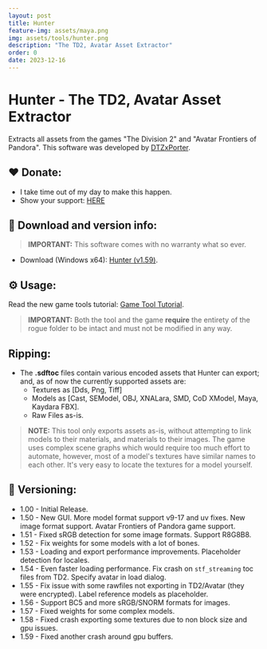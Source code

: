 ```yaml
---
layout: post
title: Hunter
feature-img: assets/maya.png
img: assets/tools/hunter.png
description: "The TD2, Avatar Asset Extractor"
order: 0
date: 2023-12-16
---
```


# Hunter - The TD2, Avatar Asset Extractor
Extracts all assets from the games "The Division 2" and "Avatar Frontiers of Pandora". This software was developed by [DTZxPorter](https://twitter.com/dtzxporter).

## ❤️ Donate:
- I take time out of my day to make this happen.
- Show your support: [HERE](https://dtzxporter.com/donate)

## 💾 Download and version info:

> **IMPORTANT:** This software comes with no warranty what so ever.

- Download (Windows x64): [Hunter (v1.59)](https://mega.nz/file/YApBATgK#HJM7lbrLYF1NKT32b7ULKl-YP7wmrXLyaECTBd2618M).

## ⚙️ Usage:
Read the new game tools tutorial: [Game Tool Tutorial](https://dtzxporter.com/game-tools-tutorial).

> **IMPORTANT:** Both the tool and the game **require** the entirety of the rogue folder to be intact and must not be modified in any way.

## Ripping:
- The **.sdftoc** files contain various encoded assets that Hunter can export; and, as of now the currently supported assets are:
  - Textures as [Dds, Png, Tiff]
  - Models as [Cast, SEModel, OBJ, XNALara, SMD, CoD XModel, Maya, Kaydara FBX].
  - Raw Files as-is.

> **NOTE:** This tool only exports assets as-is, without attempting to link models to their materials, and materials to their images. The game uses complex scene graphs which would require too much effort to automate, however, most of a model's textures have similar names to each other. It's very easy to locate the textures for a model yourself.

## 📌 Versioning:
- 1.00 - Initial Release.
- 1.50 - New GUI. More model format support v9-17 and uv fixes. New image format support. Avatar Frontiers of Pandora game support.
- 1.51 - Fixed sRGB detection for some image formats. Support R8G8B8.
- 1.52 - Fix weights for some models with a lot of bones.
- 1.53 - Loading and export performance improvements. Placeholder detection for locales.
- 1.54 - Even faster loading performance. Fix crash on `stf_streaming` toc files from TD2. Specify avatar in load dialog.
- 1.55 - Fix issue with some rawfiles not exporting in TD2/Avatar (they were encrypted). Label reference models as placeholder.
- 1.56 - Support BC5 and more sRGB/SNORM formats for images.
- 1.57 - Fixed weights for some complex models.
- 1.58 - Fixed crash exporting some textures due to non block size and gpu issues.
- 1.59 - Fixed another crash around gpu buffers.
